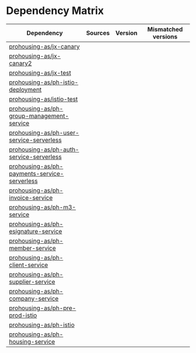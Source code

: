 # Dependency Matrix

Dependency | Sources | Version | Mismatched versions
---------- | ------- | ------- | -------------------
[prohousing-as/jx-canary](https://github.com/prohousing-as/jx-canary.git) |  | []() | 
[prohousing-as/jx-canary2](https://github.com/prohousing-as/jx-canary2.git) |  | []() | 
[prohousing-as/jx-test](https://github.com/prohousing-as/jx-test.git) |  | []() | 
[prohousing-as/ph-istio-deployment](https://github.com/prohousing-as/ph-istio-deployment.git) |  | []() | 
[prohousing-as/istio-test](https://github.com/prohousing-as/istio-test.git) |  | []() | 
[prohousing-as/ph-group-management-service](https://github.com/prohousing-as/ph-group-management-service.git) |  | []() | 
[prohousing-as/ph-user-service-serverless](https://github.com/prohousing-as/ph-user-service-serverless.git) |  | []() | 
[prohousing-as/ph-auth-service-serverless](https://github.com/prohousing-as/ph-auth-service-serverless.git) |  | []() | 
[prohousing-as/ph-payments-service-serverless](https://github.com/prohousing-as/ph-payments-service-serverless.git) |  | []() | 
[prohousing-as/ph-invoice-service](https://github.com/prohousing-as/ph-invoice-service.git) |  | []() | 
[prohousing-as/ph-m3-service](https://github.com/prohousing-as/ph-m3-service.git) |  | []() | 
[prohousing-as/ph-esignature-service](https://github.com/prohousing-as/ph-esignature-service.git) |  | []() | 
[prohousing-as/ph-member-service](https://github.com/prohousing-as/ph-member-service.git) |  | []() | 
[prohousing-as/ph-client-service](https://github.com/prohousing-as/ph-client-service.git) |  | []() | 
[prohousing-as/ph-supplier-service](https://github.com/prohousing-as/ph-supplier-service.git) |  | []() | 
[prohousing-as/ph-company-service](https://github.com/prohousing-as/ph-company-service.git) |  | []() | 
[prohousing-as/ph-pre-prod-istio](https://github.com/prohousing-as/ph-pre-prod-istio.git) |  | []() | 
[prohousing-as/ph-istio](https://github.com/prohousing-as/ph-istio.git) |  | []() | 
[prohousing-as/ph-housing-service](https://github.com/prohousing-as/ph-housing-service.git) |  | []() | 

